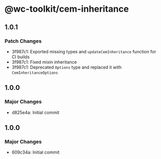 # @wc-toolkit/cem-inheritance

## 1.0.1

### Patch Changes

- 3f987c1: Exported missing types and `updateCemInheritance` function for CI builds
- 3f987c1: Fixed mixin inheritance
- 3f987c1: Deprecated `Options` type and replaced it with `CemInheritanceOptions`

## 1.0.0

### Major Changes

- d825e4a: Initial commit

## 1.0.0

### Major Changes

- 609c34a: Initial commit
